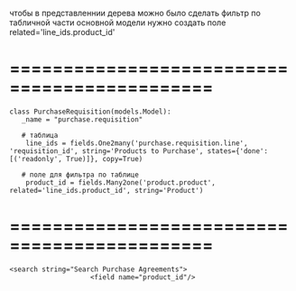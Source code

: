 чтобы в представленнии дерева можно было сделать фильтр по табличной части основной модели 
нужно создать поле related='line_ids.product_id'

# =============================================
    class PurchaseRequisition(models.Model):
       _name = "purchase.requisition"

       # таблица 
        line_ids = fields.One2many('purchase.requisition.line', 'requisition_id', string='Products to Purchase', states={'done': [('readonly', True)]}, copy=True)

       # поле для фильтра по таблице 
        product_id = fields.Many2one('product.product', related='line_ids.product_id', string='Product')


# =============================================
    <search string="Search Purchase Agreements">
                        <field name="product_id"/>